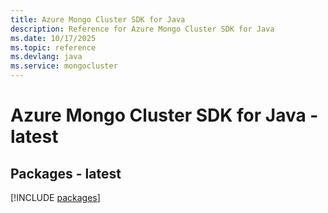 ```yaml
---
title: Azure Mongo Cluster SDK for Java
description: Reference for Azure Mongo Cluster SDK for Java
ms.date: 10/17/2025
ms.topic: reference
ms.devlang: java
ms.service: mongocluster
---
```

# Azure Mongo Cluster SDK for Java - latest
## Packages - latest
[!INCLUDE [packages](mongo-cluster-index.md)]